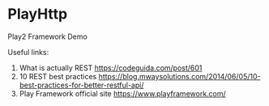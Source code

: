# PlayHttp
Play2 Framework Demo

Useful links:
1) What is actually REST
https://codeguida.com/post/601
2) 10 REST best practices
https://blog.mwaysolutions.com/2014/06/05/10-best-practices-for-better-restful-api/
3) Play Framework official site
https://www.playframework.com/
